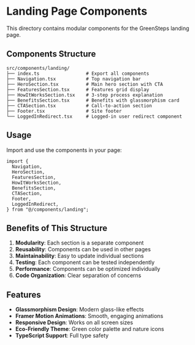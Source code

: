 # Landing Page Components

This directory contains modular components for the GreenSteps landing page.

## Components Structure

```
src/components/landing/
├── index.ts                 # Export all components
├── Navigation.tsx           # Top navigation bar
├── HeroSection.tsx          # Main hero section with CTA
├── FeaturesSection.tsx      # Features grid display
├── HowItWorksSection.tsx    # 3-step process explanation
├── BenefitsSection.tsx      # Benefits with glassmorphism card
├── CTASection.tsx           # Call-to-action section
├── Footer.tsx               # Site footer
└── LoggedInRedirect.tsx     # Logged-in user redirect component
```

## Usage

Import and use the components in your page:

```tsx
import {
  Navigation,
  HeroSection,
  FeaturesSection,
  HowItWorksSection,
  BenefitsSection,
  CTASection,
  Footer,
  LoggedInRedirect,
} from "@/components/landing";
```

## Benefits of This Structure

1. **Modularity**: Each section is a separate component
2. **Reusability**: Components can be used in other pages
3. **Maintainability**: Easy to update individual sections
4. **Testing**: Each component can be tested independently
5. **Performance**: Components can be optimized individually
6. **Code Organization**: Clear separation of concerns

## Features

- **Glassmorphism Design**: Modern glass-like effects
- **Framer Motion Animations**: Smooth, engaging animations
- **Responsive Design**: Works on all screen sizes
- **Eco-Friendly Theme**: Green color palette and nature icons
- **TypeScript Support**: Full type safety